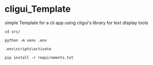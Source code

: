 # cligui_Template
simple Template for a cli app using cligui's library for text display tools
```
cd src/
```
```
python -m venv .env
```
```
.env\scripts\activate
```
```
pip install -r requirements.txt
```
